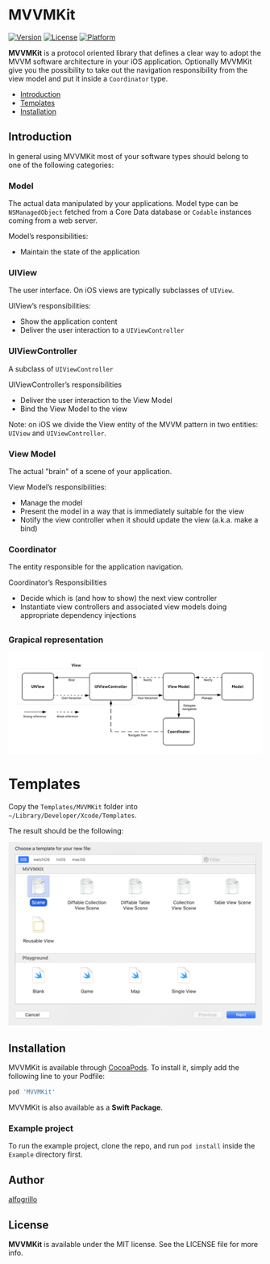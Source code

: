 # MVVMKit

[![Version](https://img.shields.io/cocoapods/v/MVVMKit.svg?style=flat)](https://cocoapods.org/pods/MVVMKit)
[![License](https://img.shields.io/cocoapods/l/MVVMKit.svg?style=flat)](https://cocoapods.org/pods/MVVMKit)
[![Platform](https://img.shields.io/cocoapods/p/MVVMKit.svg?style=flat)](https://cocoapods.org/pods/MVVMKit)


**MVVMKit** is a protocol oriented library that defines a clear way to adopt the MVVM software architecture in your iOS application.
Optionally MVVMKit give you the possibility to take out the navigation responsibility from the view model and put it inside a `Coordinator` type.

- [Introduction](#introduction)
- [Templates](#templates)
- [Installation](#installation)

## Introduction

In general using MVVMKit most of your software types should belong to one of the following categories:

### Model

The actual data manipulated by your applications. 
Model type can be `NSManagedObject` fetched from a Core Data database or `Codable` instances coming from a web server.

Model’s responsibilities:
- Maintain the state of the application

### UIView

The user interface. On iOS views are typically subclasses of `UIView`.

UIView’s responsibilities:
- Show the application content
- Deliver the user interaction to a `UIViewController`

### UIViewController
A subclass of `UIViewController`

UIViewController’s responsibilities
- Deliver the user interaction to the View Model
- Bind the View Model to the view

Note: on iOS we divide the View entity of the MVVM pattern in two entities: `UIView` and `UIViewController`.

### View Model
The actual "brain" of a scene of your application.

View Model’s responsibilities:
- Manage the model
- Present the model in a way that is immediately suitable for the view
- Notify the view controller when it should update the view (a.k.a. make a bind)

### Coordinator
The entity responsible for the application navigation.

Coordinator’s Responsibilities
- Decide which is (and how to show) the next view controller 
- Instantiate view controllers and associated view models doing appropriate dependency injections

##

### Grapical representation

![MVVM](Images/MVVM.png)

# Templates

Copy the `Templates/MVVMKit` folder into `~/Library/Developer/Xcode/Templates`.

The result should be the following:

![MVVM](Images/Templates.png)


## Installation

MVVMKit is available through [CocoaPods](https://cocoapods.org). To install
it, simply add the following line to your Podfile:

```ruby
pod 'MVVMKit'
```

MVVMKit is also available as a **Swift Package**.


### Example project

To run the example project, clone the repo, and run `pod install` inside the `Example` directory first.

## Author

[alfogrillo](https://github.com/alfogrillo)

## License

**MVVMKit** is available under the MIT license. See the LICENSE file for more info.

